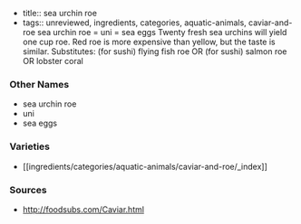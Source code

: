 - title:: sea urchin roe
- tags:: unreviewed, ingredients, categories, aquatic-animals, caviar-and-roe
sea urchin roe = uni = sea eggs Twenty fresh sea urchins will yield one cup roe. Red roe is more expensive than yellow, but the taste is similar. Substitutes: (for sushi) flying fish roe OR (for sushi) salmon roe OR lobster coral

### Other Names

* sea urchin roe
* uni
* sea eggs

### Varieties

* [[ingredients/categories/aquatic-animals/caviar-and-roe/_index]]

### Sources
* http://foodsubs.com/Caviar.html
